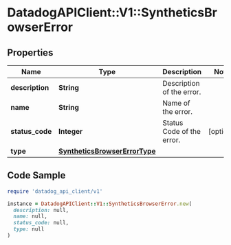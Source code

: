# DatadogAPIClient::V1::SyntheticsBrowserError

## Properties

| Name | Type | Description | Notes |
| ---- | ---- | ----------- | ----- |
| **description** | **String** | Description of the error. |  |
| **name** | **String** | Name of the error. |  |
| **status_code** | **Integer** | Status Code of the error. | [optional] |
| **type** | [**SyntheticsBrowserErrorType**](SyntheticsBrowserErrorType.md) |  |  |

## Code Sample

```ruby
require 'datadog_api_client/v1'

instance = DatadogAPIClient::V1::SyntheticsBrowserError.new(
  description: null,
  name: null,
  status_code: null,
  type: null
)
```

